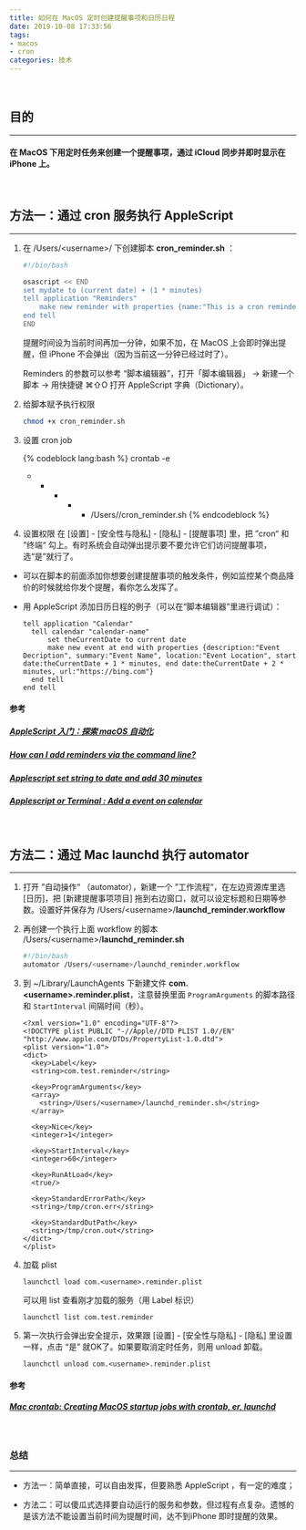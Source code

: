 ```yaml
---
title: 如何在 MacOS 定时创建提醒事项和日历日程
date: 2019-10-08 17:33:56
tags: 
- macos
- cron
categories: 技术
---
```


<br>

## 目的
---
#### 在 MacOS 下用定时任务来创建一个提醒事项，通过 iCloud 同步并即时显示在 iPhone 上。
<br>

## 方法一：通过 cron 服务执行 AppleScript
---
<!-- more-->

1. 在 /Users/\<username\>/ 下创建脚本 **cron_reminder.sh** ：

   ``` bash
   #!/bin/bash
   
   osascript << END
   set mydate to (current date) + (1 * minutes)
   tell application "Reminders"
       make new reminder with properties {name:"This is a cron reminder", remind me date:mydate, due date:mydate}
   end tell
   END
   ```

   提醒时间设为当前时间再加一分钟，如果不加，在 MacOS 上会即时弹出提醒，但 iPhone 不会弹出（因为当前这一分钟已经过时了）。

   Reminders 的参数可以参考 “脚本编辑器”，打开「脚本编辑器」 → 新建一个脚本 → 用快捷键 ⌘⇧O 打开 AppleScript 字典（Dictionary）。

2. 给脚本赋予执行权限

   ```bash bash.cmd
   chmod +x cron_reminder.sh
   ```

3. 设置 cron job

   {% codeblock lang:bash %}
   crontab -e
   * * * * * /Users/<username>/cron_reminder.sh
   {% endcodeblock %}

4. 设置权限
      在 [设置] - [安全性与隐私] - [隐私] - [提醒事项] 里，把 ”cron“ 和 ”终端“ 勾上。有时系统会自动弹出提示要不要允许它们访问提醒事项，选“是”就行了。



* 可以在脚本的前面添加你想要创建提醒事项的触发条件，例如监控某个商品降价的时候就给你发个提醒，看你怎么发挥了。

* 用 AppleScript 添加日历日程的例子（可以在“脚本编辑器”里进行调试）：

  ``` applescript
  tell application "Calendar"
  	tell calendar "calendar-name"
  		set theCurrentDate to current date
  		make new event at end with properties {description:"Event Decription", summary:"Event Name", location:"Event Location", start date:theCurrentDate + 1 * minutes, end date:theCurrentDate + 2 * minutes, url:"https://bing.com"}
  	end tell
  end tell
  ```

  

#### 参考

##### [AppleScript 入门：探索 macOS 自动化](https://sspai.com/post/46912)

##### [How can I add reminders via the command line?](https://apple.stackexchange.com/questions/66981/how-can-i-add-reminders-via-the-command-line)

##### [Applescript set string to date and add 30 minutes](http://www.howapple.com/question/1185)

##### [Applescript or Terminal : Add a event on calendar](https://stackoverflow.com/questions/38243987/applescript-or-terminal-add-a-event-on-calendar)

<br>

## 方法二：通过 Mac launchd 执行 automator
---

1. 打开 ”自动操作“ （automator），新建一个 ”工作流程“，在左边资源库里选 [日历]，把 [新建提醒事项项目] 拖到右边窗口，就可以设定标题和日期等参数。设置好并保存为 /Users/\<username\>/**launchd_reminder.workflow**

2. 再创建一个执行上面 workflow 的脚本 /Users/\<username\>/**launchd_reminder.sh**

   ```bash
   #!/bin/bash
   automator /Users/<username>/launchd_reminder.workflow
   ```

3. 到 ~/Library/LaunchAgents 下新建文件 **com.<username\>.reminder.plist**，注意替换里面 `ProgramArguments` 的脚本路径和 `StartInterval` 间隔时间（秒）。

   ```
   <?xml version="1.0" encoding="UTF-8"?>
   <!DOCTYPE plist PUBLIC "-//Apple//DTD PLIST 1.0//EN" "http://www.apple.com/DTDs/PropertyList-1.0.dtd">
   <plist version="1.0">
   <dict>
     <key>Label</key>
     <string>com.test.reminder</string>
   
     <key>ProgramArguments</key>
     <array>
       <string>/Users/<username>/launchd_reminder.sh</string>
     </array>
   
     <key>Nice</key>
     <integer>1</integer>
   
     <key>StartInterval</key>
     <integer>60</integer>
   
     <key>RunAtLoad</key>
     <true/>
   
     <key>StandardErrorPath</key>
     <string>/tmp/cron.err</string>
   
     <key>StandardOutPath</key>
     <string>/tmp/cron.out</string>
   </dict>
   </plist>
   ```
   
4. 加载 plist

   ```
   launchctl load com.<username>.reminder.plist
   ```

   可以用 list 查看刚才加载的服务（用 Label 标识）

   ```
   launchctl list com.test.reminder
   ```

5. 第一次执行会弹出安全提示，效果跟 [设置] - [安全性与隐私] - [隐私] 里设置一样，点击 “是” 就OK了。如果要取消定时任务，则用 unload 卸载。

   ```
   launchctl unload com.<username>.reminder.plist
   ```



#### 参考

##### [Mac crontab: Creating MacOS startup jobs with crontab, er, launchd](https://alvinalexander.com/mac-os-x/mac-osx-startup-crontab-launchd-jobs)

<br>

### 总结
---
* 方法一：简单直接，可以自由发挥，但要熟悉 AppleScript ，有一定的难度；

* 方法二：可以傻瓜式选择要自动运行的服务和参数，但过程有点复杂。遗憾的是该方法不能设置当前时间为提醒时间，达不到iPhone 即时提醒的效果。

